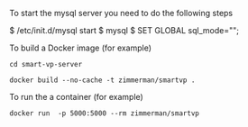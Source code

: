 To start the mysql server you need to do the following steps

$ /etc/init.d/mysql start
$ mysql
$ SET GLOBAL sql_mode="";

To build a Docker image (for example)

  `cd smart-vp-server`
  
  `docker build --no-cache -t zimmerman/smartvp .` 

To run the a container (for example)

  `docker run  -p 5000:5000 --rm zimmerman/smartvp`
  
